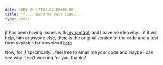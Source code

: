```yaml
---
date: 2005-04-17T04:52:00+00:00
title: jf.... send me your code...
type: posts
---
```

jf has been having issues with [my control](http://blogs.duncanmackenzie.net/duncanma/archive/2005/04/15/1321.aspx), and I have no idea why... if it will help, him or anyone else, there is the original version of the code and a test form available for download [here](http://www.duncanmackenzie.net/samples/#divider)

Now, for jf specifically... feel free to email me your code and maybe I can see why it isn't working for you, thanks!
